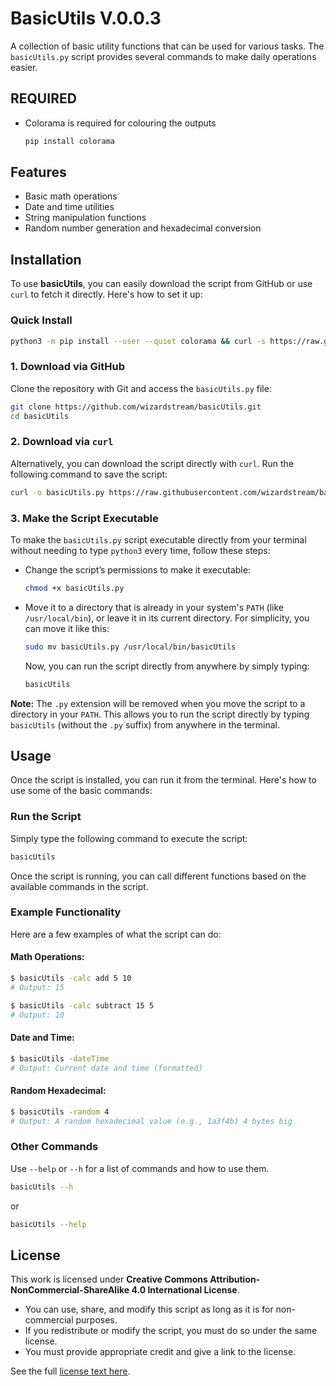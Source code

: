 
# BasicUtils V.0.0.3

A collection of basic utility functions that can be used for various tasks. The `basicUtils.py` script provides several commands to make daily operations easier.

## REQUIRED

* Colorama is required for colouring the outputs
  ```bash
  pip install colorama
  ```

## Features

* Basic math operations
* Date and time utilities
* String manipulation functions
* Random number generation and hexadecimal conversion

## Installation

To use **basicUtils**, you can easily download the script from GitHub or use `curl` to fetch it directly. Here's how to set it up:

### Quick Install
```bash
python3 -m pip install --user --quiet colorama && curl -s https://raw.githubusercontent.com/wizardstream/basicUtils/master/basicUtils.py | sudo tee /usr/local/bin/basicUtils > /dev/null && sudo chmod +x /usr/local/bin/basicUtils
```


### 1. Download via GitHub

Clone the repository with Git and access the `basicUtils.py` file:

```bash
git clone https://github.com/wizardstream/basicUtils.git
cd basicUtils
```

### 2. Download via `curl`

Alternatively, you can download the script directly with `curl`. Run the following command to save the script:

```bash
curl -o basicUtils.py https://raw.githubusercontent.com/wizardstream/basicUtils/master/basicUtils.py
```

### 3. Make the Script Executable

To make the `basicUtils.py` script executable directly from your terminal without needing to type `python3` every time, follow these steps:

* Change the script’s permissions to make it executable:

  ```bash
  chmod +x basicUtils.py
  ```

* Move it to a directory that is already in your system's `PATH` (like `/usr/local/bin`), or leave it in its current directory. For simplicity, you can move it like this:

  ```bash
  sudo mv basicUtils.py /usr/local/bin/basicUtils
  ```

  Now, you can run the script directly from anywhere by simply typing:

  ```bash
  basicUtils
  ```
**Note:** The `.py` extension will be removed when you move the script to a directory in your `PATH`. This allows you to run the script directly by typing `basicUtils` (without the `.py` suffix) from anywhere in the terminal.

## Usage

Once the script is installed, you can run it from the terminal. Here's how to use some of the basic commands:

### Run the Script

Simply type the following command to execute the script:

```bash
basicUtils
```

Once the script is running, you can call different functions based on the available commands in the script.

### Example Functionality

Here are a few examples of what the script can do:

#### Math Operations:

```bash
$ basicUtils -calc add 5 10
# Output: 15

$ basicUtils -calc subtract 15 5
# Output: 10
```

#### Date and Time:

```bash
$ basicUtils -dateTime
# Output: Current date and time (formatted)
```

#### Random Hexadecimal:

```bash
$ basicUtils -random 4
# Output: A random hexadecimal value (e.g., 1a3f4b) 4 bytes big

```
### Other Commands

Use `--help` or `--h` for a list of commands and how to use them.
```bash
basicUtils --h
```
or
```bash
basicUtils --help
```

## License

This work is licensed under **Creative Commons Attribution-NonCommercial-ShareAlike 4.0 International License**.

* You can use, share, and modify this script as long as it is for non-commercial purposes.
* If you redistribute or modify the script, you must do so under the same license.
* You must provide appropriate credit and give a link to the license.

See the full [license text here](https://creativecommons.org/licenses/by-nc-sa/4.0/).


